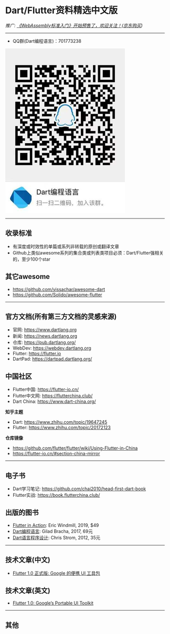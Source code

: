 # Dart/Flutter资料精选中文版

*推广: [《WebAssembly标准入门》开始预售了，欢迎关注！](https://www.epubit.com/book/detail/40619)([京东购买](https://item.jd.com/12499372.html))*

----

- QQ群(Dart编程语言)：701773238

![](qq-qun-dart.jpg)

----

## 收录标准

- 有深度或时效性的单篇或系列非转载的原创或翻译文章
- Github上类似awesome系列的集合类或列表类项目必须：Dart/Flutter强相关的，至少100个star

## 其它awesome

- https://github.com/yissachar/awesome-dart
- https://github.com/Solido/awesome-flutter

----

## 官方文档(所有第三方文档的灵感来源)

- 官网: https://www.dartlang.org
- 新闻: https://news.dartlang.org
- 仓库: https://pub.dartlang.org/
- WebDev: https://webdev.dartlang.org
- Flutter: https://flutter.io
- DartPad: https://dartpad.dartlang.org/

## 中国社区

- Flutter中国: https://flutter-io.cn/
- Flutter中文网: https://flutterchina.club/
- Dart China: https://www.dart-china.org/

**知乎主题**

- Dart: https://www.zhihu.com/topic/19647245
- Flutter: https://www.zhihu.com/topic/20172123

**仓库镜像**

- https://github.com/flutter/flutter/wiki/Using-Flutter-in-China
- https://flutter-io.cn/#section-china-mirror

----

## 电子书

- Dart学习笔记: https://github.com/chai2010/head-first-dart-book
- Flutter实战: https://book.flutterchina.club/

## 出版的图书

- [Flutter in Action](https://www.manning.com/books/flutter-in-action): Eric Windmill, 2019, $49
- [Dart编程语言](http://product.china-pub.com/6027729): Gilad Bracha, 2017, 69元
- [Dart语言程序设计](http://product.china-pub.com/3021756): Chris Strom, 2012, 35元

-----

## 技术文章(中文)

- [Flutter 1.0 正式版: Google 的便携 UI 工具包](https://mp.weixin.qq.com/s/hCIN42OMmmc6HkOveegwWQ)


## 技术文章(英文)

- [Flutter 1.0: Google’s Portable UI Toolkit](https://developers.googleblog.com/2018/12/flutter-10-googles-portable-ui-toolkit.html)


-----

## 其他
